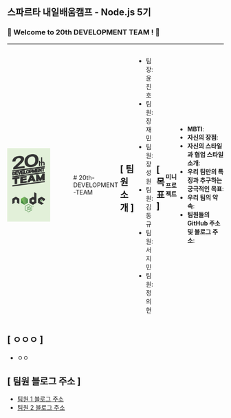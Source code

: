 ## 스파르타 내일배움캠프 - Node.js 5기
### 🚀 Welcome to 20th DEVELOPMENT TEAM ! 🚀
---

<div style="display: flex; align-items: center;">
  <img src="./resource/20NODE.jpg" alt="20NODE" style="width: 20%; max-width: 100px; margin-right: 20px;">
  <div style="width: 20%;">
 
</div>
# 20th-DEVELOPMENT-TEAM

## [ 팀원 소개 ]
- 팀장: 윤진호
- 팀원: 장재민
- 팀원: 장성원
- 팀원: 김동규
- 팀원: 서지민
- 팀원: 정의현

## [ 목표 ]
   <h4>미니 프로젝트</h4>
    <ul>
      <li><strong>MBTI</strong>:</li>
      <li><strong>자신의 장점</strong>:</li>
      <li><strong>자신의 스타일과 협업 스타일 소개</strong>:</li>
      <li><strong>우리 팀만의 특징과 추구하는 궁극적인 목표</strong>:</li>
      <li><strong>우리 팀의 약속</strong>:</li>
      <li><strong>팀원들의 GitHub 주소 및 블로그 주소</strong>:</li>
    </ul>
  </div>

## [ ㅇㅇㅇ ]
- ㅇㅇ

## [ 팀원 블로그 주소 ]
- [팀원 1 블로그 주소](#)
- [팀원 2 블로그 주소](#)
